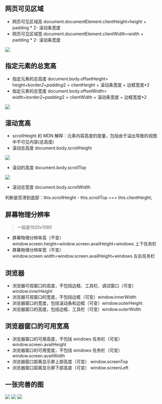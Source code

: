 ## 网页可见区域

- 网页可见区域高 
document.documentElement.clientHeight=height + padding \* 2- 滚动条宽度
- 网页可见区域宽 
document.documentElement.clientWidth=width + padding \* 2- 滚动条宽度

<img src='./img/clientHeight.png' />

## 指定元素的总宽高

- 指定元素的总高度 
document.body.offsetHeight= height+border*2+padding*2 = clientHeight + 滚动条宽度 + 边框宽度\*2
- 指定元素的总宽度 
document.body.offsetWidth= width+border*2+padding*2 = clientWidth + 滚动条宽度 + 边框宽度\*2

<img src='./img/offsetHeight.png' />

## 滚动宽高

- scrollHeight 的 MDN 解释：元素内容高度的度量，包括由于溢出导致的视图中不可见内容(总高度)
- 滚动总高度 document.body.scrollHeight
<img src='./img/scrollHeight.png' />

- 滚动的高度 document.body.scrollTop
<img src='./img/scrollTOp.png' />

- 滚动总宽度 document.body.scrollWidth

判断是否滑到底部：this.scrollHeight - this.scrollTop === this.clientHeight;




## 屏幕物理分辨率
>一般是1920x1080

- 屏幕物理分辨率高（不变）window.screen.height=window.screen.availHeight+windows 上下任务栏
- 屏幕物理分辨率宽（不变）window.screen.width=window.screen.availHeight+windows 左右任务栏

## 浏览器

- 浏览器可视窗口的高度，不包括边框、工具栏、调试窗口（可变）window.innerHeight
- 浏览器可视窗口的宽度，不包括边框（可变）window.innerWidth
- 浏览器窗口的宽度，包括滚动条和边框（可变）window.outerHeight
- 浏览器窗口的高度，包括边框、工具栏（可变）window.outerWidth

## 浏览器窗口的可用宽高

- 浏览器窗口的可用高度，不包括 windows 任务栏（可变）window.screen.availHeight
- 浏览器窗口的可用宽度，不包括 windows 任务栏（可变）window.screen.availWidth
- 浏览器窗口距离显示屏上部高度（可变） window.screenTop
- 浏览器窗口距离显示屏下部高度（可变） window.screenLeft



## 一张完善的图

<img src="./img/网页各种宽高2.gif" />

<img src='./img/完善的宽高定位图.jpg' />

<img src="./img/mouseEventXY.png" />